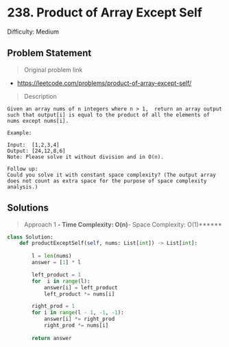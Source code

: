 #  238. Product of Array Except Self

Difficulty: Medium

## Problem Statement

> Original problem link

*  https://leetcode.com/problems/product-of-array-except-self/

> Description

```
Given an array nums of n integers where n > 1,  return an array output such that output[i] is equal to the product of all the elements of nums except nums[i].

Example:

Input:  [1,2,3,4]
Output: [24,12,8,6]
Note: Please solve it without division and in O(n).

Follow up:
Could you solve it with constant space complexity? (The output array does not count as extra space for the purpose of space complexity analysis.)
```

## Solutions

> Approach 1
******- Time Complexity: O(n)******- Space Complexity: O(1)******

```python
class Solution:
    def productExceptSelf(self, nums: List[int]) -> List[int]:
        
        l = len(nums)
        answer = [1] * l

        left_product = 1
        for  i in range(l):
            answer[i] = left_product
            left_product *= nums[i]

        right_prod = 1
        for i in range(l - 1, -1, -1):
            answer[i] *= right_prod
            right_prod *= nums[i]
        
        return answer
```